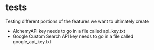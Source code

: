 # tests
Testing different portions of the features we want to ultimately create

- AlchemyAPI key needs to go in a file called api_key.txt
- Google Custom Search API key needs to go in a file called google_api_key.txt
